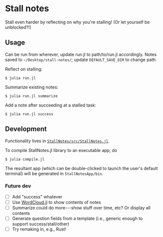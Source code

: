 # Stall notes

Stall even harder by reflecting on why you're stalling! (Or let yourself be unblocked?!)

## Usage

Can be run from wherever, update run.jl to path/to/run.jl accordingly. Notes saved to `~/Desktop/stall-notes/`; update `DEFAULT_SAVE_DIR` to change path. 

Reflect on stalling:
```
$ julia run.jl
```

Summarize existing notes:
```
$ julia run.jl summarize
```

Add a note after succeeding at a stalled task:
```
$ julia run.jl success
```

## Development 

Functionality lives in [`StallNotes/src/StallNotes.jl`](StallNotes/src/StallNotes.jl).

To compile StallNotes.jl library to an executable app, do
```
$ julia compile.jl 
```
The resultant app (which can be double-clicked to launch the user's default terminal) will be generated in `StallNotesApp/bin`.

### Future dev 
- [ ] Add "success" whatever
- [ ] Use [WordCloud.jl](https://github.com/guo-yong-zhi/WordCloud.jl) to show contents of notes 
- [ ] Summarize could do more---show stuff over time, etc? Or display all contents
- [ ] Generate question fields from a template (i.e., generic enough to support success/stall/other)
- [ ] Try remaking in, e.g., Rust!
